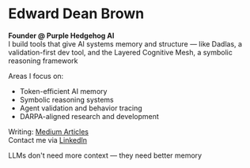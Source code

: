 #  Edward Dean Brown

**Founder @ Purple Hedgehog AI**  
I build tools that give AI systems memory and structure — like Dadlas, a validation-first dev tool, and the Layered Cognitive Mesh, a symbolic reasoning framework

 Areas I focus on:
- Token-efficient AI memory
- Symbolic reasoning systems
- Agent validation and behavior tracing
- DARPA-aligned research and development

 Writing: [Medium Articles](https://medium.com/@yourusername)  
 Contact me via [LinkedIn](https://linkedin.com/in/yourhandle)

LLMs don't need more context — they need better memory
